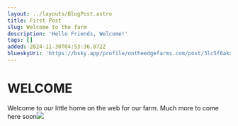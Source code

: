 ```yaml
---
layout: ../layouts/BlogPost.astro
title: First Post
slug: Welcome to the farm
description: 'Hello Friends, Welcome!'
tags: []
added: 2024-11-30T04:53:36.872Z
blueskyUri: 'https://bsky.app/profile/ontheedgefarms.com/post/3lc5f6akxpk24'
---
```


# WELCOME

Welcome to our little home on the web for our farm.  Much more to come here soon![](/assets/OnTheEdgeFarmsLogo.png)
